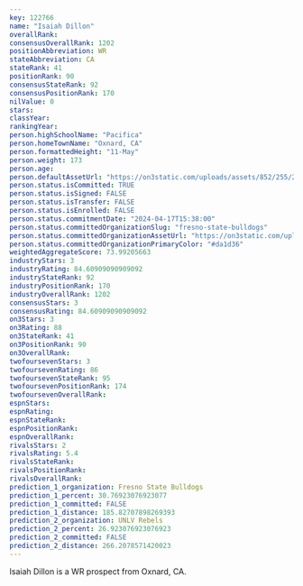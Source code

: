 ```yaml
---
key: 122766
name: "Isaiah Dillon"
overallRank: 
consensusOverallRank: 1202
positionAbbreviation: WR
stateAbbreviation: CA
stateRank: 41
positionRank: 90
consensusStateRank: 92
consensusPositionRank: 170
nilValue: 0
stars: 
classYear: 
rankingYear: 
person.highSchoolName: "Pacifica"
person.homeTownName: "Oxnard, CA"
person.formattedHeight: "11-May"
person.weight: 173
person.age: 
person.defaultAssetUrl: "https://on3static.com/uploads/assets/852/255/255852.png"
person.status.isCommitted: TRUE
person.status.isSigned: FALSE
person.status.isTransfer: FALSE
person.status.isEnrolled: FALSE
person.status.commitmentDate: "2024-04-17T15:38:00"
person.status.committedOrganizationSlug: "fresno-state-bulldogs"
person.status.committedOrganizationAssetUrl: "https://on3static.com/uploads/assets/940/149/149940.svg"
person.status.committedOrganizationPrimaryColor: "#da1d36"
weightedAggregateScore: 73.99205663
industryStars: 3
industryRating: 84.60909090909092
industryStateRank: 92
industryPositionRank: 170
industryOverallRank: 1202
consensusStars: 3
consensusRating: 84.60909090909092
on3Stars: 3
on3Rating: 88
on3StateRank: 41
on3PositionRank: 90
on3OverallRank: 
twofoursevenStars: 3
twofoursevenRating: 86
twofoursevenStateRank: 95
twofoursevenPositionRank: 174
twofoursevenOverallRank: 
espnStars: 
espnRating: 
espnStateRank: 
espnPositionRank: 
espnOverallRank: 
rivalsStars: 2
rivalsRating: 5.4
rivalsStateRank: 
rivalsPositionRank: 
rivalsOverallRank: 
prediction_1_organization: Fresno State Bulldogs
prediction_1_percent: 30.76923076923077
prediction_1_committed: FALSE
prediction_1_distance: 185.82707898269393
prediction_2_organization: UNLV Rebels
prediction_2_percent: 26.923076923076923
prediction_2_committed: FALSE
prediction_2_distance: 266.2078571420023
---
```

Isaiah Dillon is a WR prospect from Oxnard, CA.